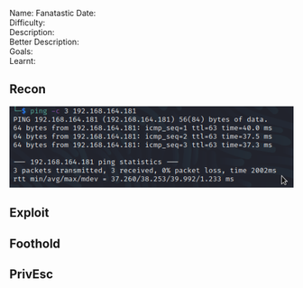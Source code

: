 
Name: Fanatastic
Date:  
Difficulty:  
Description:  
Better Description:  
Goals:  
Learnt:

## Recon

![ping](Screenshots/ping.png)
	
## Exploit

## Foothold

## PrivEsc

      
